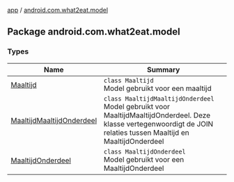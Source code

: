 [app](../index.md) / [android.com.what2eat.model](./index.md)

## Package android.com.what2eat.model

### Types

| Name | Summary |
|---|---|
| [Maaltijd](-maaltijd/index.md) | `class Maaltijd`<br>Model gebruikt voor een maaltijd |
| [MaaltijdMaaltijdOnderdeel](-maaltijd-maaltijd-onderdeel/index.md) | `class MaaltijdMaaltijdOnderdeel`<br>Model gebruikt voor MaaltijdMaaltijdOnderdeel. Deze klasse vertegenwoordigt de JOIN relaties tussen Maaltijd en MaaltijdOnderdeel |
| [MaaltijdOnderdeel](-maaltijd-onderdeel/index.md) | `class MaaltijdOnderdeel`<br>Model gebruikt voor een MaaltijdOnderdeel |
